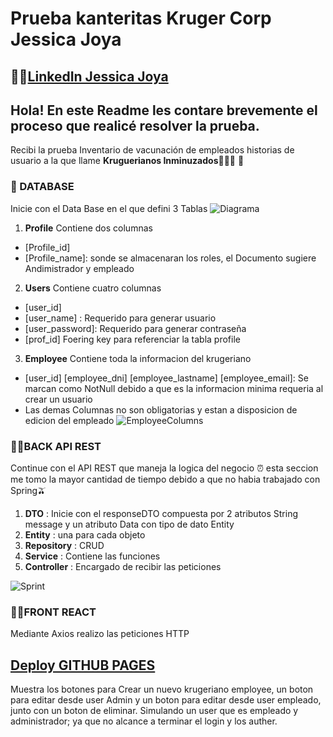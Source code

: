 # Prueba kanteritas Kruger Corp Jessica Joya
## 💁‍♀️[LinkedIn Jessica Joya](https://www.linkedin.com/in/jessicajoya/)

## Hola! En este Readme les contare brevemente el proceso que realicé resolver la prueba.

Recibi la prueba Inventario de vacunación de empleados historias de usuario a la que llame **Kruguerianos Inminuzados**🦹🏽‍♀️ 💉 

### 📝 DATABASE
Inicie con el Data Base en el que defini 3 Tablas 
![Diagrama](https://github.com/jessicajoya/krugerianos_Inmunizados-/blob/78001c0b5eeb6e331ca43c862b553307679a1695/ResourcesReadme/ERDiagram.png?raw=true)

1. **Profile** Contiene dos columnas 
- [Profile_id] 
- [Profile_name]: sonde se almacenaran los roles, el Documento sugiere Andimistrador y empleado
2. **Users** Contiene cuatro columnas 
- [user_id]
- [user_name] : Requerido para generar usuario
- [user_password]: Requerido para generar contraseña
- [prof_id] Foering key para referenciar la tabla profile
3. **Employee** Contiene toda la informacion del krugeriano
- [user_id] [employee_dni] [employee_lastname] [employee_email]: Se marcan como NotNull debido a que es la informacion minima requeria al crear un usuario
- Las demas Columnas no son obligatorias y estan a disposicion de edicion del empleado
![EmployeeColumns](https://github.com/jessicajoya/krugerianos_Inmunizados-/blob/78001c0b5eeb6e331ca43c862b553307679a1695/ResourcesReadme/EmployeeColumns.png?raw=true)

### 🙋‍♀️BACK API REST
Continue con el API REST que maneja la logica del negocio ⏰ esta seccion me tomo la mayor cantidad de tiempo debido a que no habia trabajado con Spring🫒


1. **DTO** : Inicie con el responseDTO compuesta por 2 atributos String message y un atributo Data con tipo de dato Entity
2. **Entity** : una para cada objeto  
3. **Repository** : CRUD
4. **Service** : Contiene las funciones
5. **Controller** : Encargado de recibir las peticiones

![Sprint](https://github.com/jessicajoya/krugerianos_Inmunizados-/blob/78001c0b5eeb6e331ca43c862b553307679a1695/ResourcesReadme/sprintStructure.png?raw=true)

### 🙆‍♀️FRONT REACT
Mediante Axios realizo las peticiones HTTP 
## [Deploy GITHUB PAGES](https://jessicajoya.github.io/krugerianos_Inmunizados/) 
Muestra los botones para Crear un nuevo krugeriano employee, un boton para editar desde user Admin y un boton para editar desde user empleado, junto con un boton de eliminar.
Simulando un user que es empleado y administrador; ya que no alcance a terminar el login y los auther.

